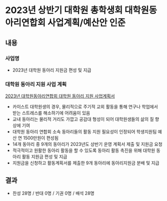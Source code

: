 2023년 상반기 대학원 총학생회 대학원동아리연합회 사업계획/예산안 인준
===

## 내용
### 사업명
- 2023년 대학원 동아리 지원금 편성 및 지급
### 대학원 동아리 지원 사업 계획
[2023년 대학원동아리연합회 대학원 동아리 지원 사업계획서](1_대학원동아리연합회_대학원_동아리_지원_사업계획서_김보겸.md)
- 카이스트 대학원생의 경우, 물리적으로 주기적 교외 활동을 통해 연구나 학업에서 받는 스트레스를 해소하기에 어려움이 있음
- 교내 동아리는 물리적 거리도 가깝고 공감대 형성이 되어 대학원생들의 삶의 질 향상에 기여
- 대학원 동아리 연합회 소속 동아리들의 활동 지원 필요성이 인정되어 학생지원팀 예산 연 1500만원이 편성됨
- 14개 동아리 중 9개의 동아리가 2023년도 상반기 운영 계획서 제출 및 지원금 요청
- 적극적이고 원활한 동아리 활동을 할 수 있도록 동아리 활동 촉진을 위해 대학원 동아리 활동 지원금 편성 및 지급
- 지원금을 신청하고 활동계획서를 제출한 9개 동아리에 동아리지원금 분배 및 지급


## 결과
- 찬성 28명 / 반대 0명 / 기권 0명 / 배석 28명
